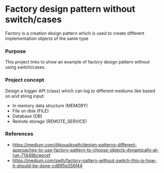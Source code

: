 ﻿# Factory design pattern without switch/cases

Factory is a creation design pattern which is used to create different implementation objects of the same type

### Purpose
This project tries to show an example of factory design pattern without using switch/cases.

### Project concept
Design a logger API (class) which can log to different mediums like based on and string input:
- In memory data structure (MEMORY)
- File on disk (FILE)
- Database (DB)
- Remote storage (REMOTE_SERVICE) 

### References
- https://medium.com/@kousiknath/design-patterns-different-approaches-to-use-factory-pattern-to-choose-objects-dynamically-at-run-71449bceecef
- https://medium.com/swlh/factory-pattern-without-switch-this-is-how-it-should-be-done-cd895e356f44
